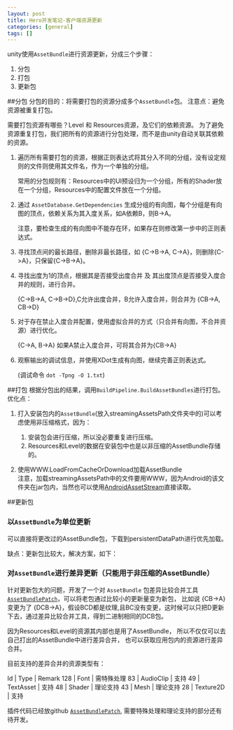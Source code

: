 ```yaml
---
layout: post
title: Hero开发笔记-客户端资源更新
categories: [general]
tags: []
---
```


unity使用`AssetBundle`进行资源更新，分成三个步骤：
1. 分包
1. 打包
1. 更新包


##分包
分包的目的：将需要打包的资源分成多个`AssetBundle`包。
注意点：避免资源被重复打包。

需要打包资源有哪些？Level 和 Resources资源，及它们的依赖资源。
为了避免资源重复打包，我们把所有的资源进行分包处理，而不是由unity自动关联其依赖的资源。

1. 遍历所有需要打包的资源，根据正则表达式将其分入不同的分组，没有设定规则的文件则使用其文件名，作为一个单独的分组。

	常用的分包规则有：Resources中的UI预设归为一个分组，所有的Shader放在一个分组，Resources中的配置文件放在一个分组。
	
1. 通过 `AssetDatabase.GetDependencies` 生成分组的有向图，每个分组是有向图的顶点，依赖关系为其入度关系，如A依赖B，则B->A。

	注意，要检查生成的有向图中不能存在环，如果存在则修改第一步中的正则表达式。
	
1. 寻找顶点间的最长路径，删除非最长路径，如 {C->B->A, C->A}，则删除{C->A}，只保留{C->B->A}。

1. 寻找出度为1的顶点，根据其是否接受出度合并 及 其出度顶点是否接受入度合并的规则，进行合并。

	{C->B->A, C->B->D},C允许出度合并，B允许入度合并，则合并为 {CB->A, CB->D}
	
1. 对于存在禁止入度合并配置，使用虚拟合并的方式（只合并有向图，不合并资源）进行优化。

	{C->A, B->A} 如果A禁止入度合并，可将其合并为{CB->A}
	
1. 观察输出的调试信息，并使用XDot生成有向图，继续完善正则表达式。

	(调试命令 `dot -Tpng -O 1.txt`)

##打包
根据分包出的结果，调用`BuildPipeline.BuildAssetBundles`进行打包。
优化点：

1. 打入安装包内的`AssetBundle`(放入streamingAssetsPath文件夹中的)可以考虑使用非压缩格式，因为：

	1. 安装包会进行压缩，所以没必要重复进行压缩。
	1. Resources和Level的数据在安装包中也是以非压缩的AssetBundle存储的。

1. 使用WWW.LoadFromCacheOrDownload加载AssetBundle	
注意，加载streamingAssetsPath中的文件要用WWW，因为Android的该文件夹在jar包内，当然也可以使用[AndroidAssetStream](https://github.com/dpull/UnityUtils/blob/master/AndroidAssetStream.cs)直接读取。

##更新包
### 以`AssetBundle`为单位更新
可以直接将更改过的AssetBundle包，下载到persistentDataPath进行优先加载。

缺点：更新包比较大，解决方案，如下：

### 对`AssetBundle`进行差异更新（只能用于非压缩的AssetBundle）
针对更新包大的问题，开发了一个对 `AssetBundle` 包差异比较合并工具[`AssetBundlePatch`]，可以将老包通过比较小的更新量变为新包，
比如说 {CB->A} 变更为了 {DCB->A}，假设BCD都是纹理,且BC没有变更，这时候可以只把D更新下去，通过差异比较合并工具，得到二进制相同的DCB包。

因为Resources和Level的资源其内部也是用了AssetBundle，
所以不仅仅可以去自己打出的AssetBundle中进行差异合并，
也可以获取应用包内的资源进行差异合并。

目前支持的差异合并的资源类型有：

Id           | Type        | Remark
128          | Font        | 需特殊处理
83           | AudioClip   | 支持
49           | TextAsset   | 支持
48           | Shader      | 理论支持 
43           | Mesh        | 理论支持 
28           | Texture2D   | 支持

插件代码已经放github [`AssetBundlePatch`], 需要特殊处理和理论支持的部分还有待开发。


[`AssetBundlePatch`]: https://github.com/dpull/AssetBundlePatch
[`Serialized file format`]: https://github.com/ata4/disunity/wiki/Serialized-file-format

